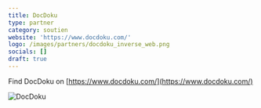```yaml
---
title: DocDoku
type: partner
category: soutien
website: 'https://www.docdoku.com/'
logo: /images/partners/docdoku_inverse_web.png
socials: []
draft: true
---
```


Find DocDoku on [https://www.docdoku.com/](https://www.docdoku.com/)

![DocDoku](/images/partners/docdoku_inverse_web.png)
